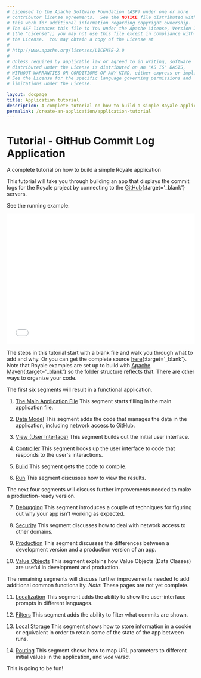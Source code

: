 ```yaml
---
# Licensed to the Apache Software Foundation (ASF) under one or more
# contributor license agreements.  See the NOTICE file distributed with
# this work for additional information regarding copyright ownership.
# The ASF licenses this file to You under the Apache License, Version 2.0
# (the "License"); you may not use this file except in compliance with
# the License.  You may obtain a copy of the License at
# 
# http://www.apache.org/licenses/LICENSE-2.0
# 
# Unless required by applicable law or agreed to in writing, software
# distributed under the License is distributed on an "AS IS" BASIS,
# WITHOUT WARRANTIES OR CONDITIONS OF ANY KIND, either express or implied.
# See the License for the specific language governing permissions and
# limitations under the License.

layout: docpage
title: Application tutorial
description: A complete tutorial on how to build a simple Royale application
permalink: /create-an-application/application-tutorial
---
```


# Tutorial - GitHub Commit Log Application

A complete tutorial on how to build a simple Royale application

This tutorial will take you through building an app that displays the commit logs for the Royale project by connecting to the [GitHub](https://github.com){:target='_blank'} servers.

See the running example:

<iframe frameborder="no" border="0" marginwidth="0" marginheight="0" 
width="100%" height="350" 
src="assets/application-tutorial/index.html"></iframe>

The steps in this tutorial start with a blank file and walk you through what to add and why. Or you can get the complete source [here](https://github.com/apache/royale-asjs/blob/develop/examples/express/GitHubCommitLogViewer){:target='_blank'}. Note that Royale examples are set up to build with [Apache Maven](https://maven.apache.org){:target='_blank'} so the folder structure reflects that. There are other ways to organize your code.

The first six segments will result in a functional application.

1. [The Main Application File](create-an-application/application-tutorial/main.html) This segment starts filling in the main application file.

2. [Data Model](create-an-application/application-tutorial/data.html) This segment adds the code that manages the data in the application, including network access to GitHub.

3. [View (User Interface)](create-an-application/application-tutorial/view.html) This segment builds out the initial user interface.

4. [Controller](create-an-application/application-tutorial/controller.html) This segment hooks up the user interface to code that responds to the user's interactions.

5. [Build](create-an-application/application-tutorial/build.html) This segment gets the code to compile.

6. [Run](create-an-application/application-tutorial/deploy.html) This segment discusses how to view the results.

The next four segments will discuss further improvements needed to make a production-ready version.

7. [Debugging](create-an-application/application-tutorial/debug.html) This segment introduces a couple of techniques for figuring out why your app isn't working as expected.

8. [Security](create-an-application/application-tutorial/security.html) This segment discusses how to deal with network access to other domains.

9. [Production](create-an-application/application-tutorial/production.html) This segment discusses the differences between a development version and a production version of an app.

10. [Value Objects](create-an-application/application-tutorial/value-objects.html) This segment explains how Value Objects (Data Classes) are useful in development and production.

The remaining segments will discuss further improvements needed to add additional common functionality. *Note*: These pages are not yet complete.

11. [Localization](create-an-application/application-tutorial/locales.html) This segment adds the ability to show the user-interface prompts in different languages.

12. [Filters](create-an-application/application-tutorial/filters.html) This segment adds the ability to filter what commits are shown.

13. [Local Storage](create-an-application/application-tutorial/local-storage.html) This segment shows how to store information in a cookie or equivalent in order to retain some of the state of the app between runs.

14. [Routing](create-an-application/application-tutorial/routing.html) This segment shows how to map URL parameters to different initial values in the application, and _vice versa_.

This is going to be fun!


